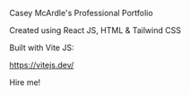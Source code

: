 Casey McArdle's Professional Portfolio

Created using React JS, HTML & Tailwind CSS 

Built with Vite JS:

https://vitejs.dev/

Hire me!